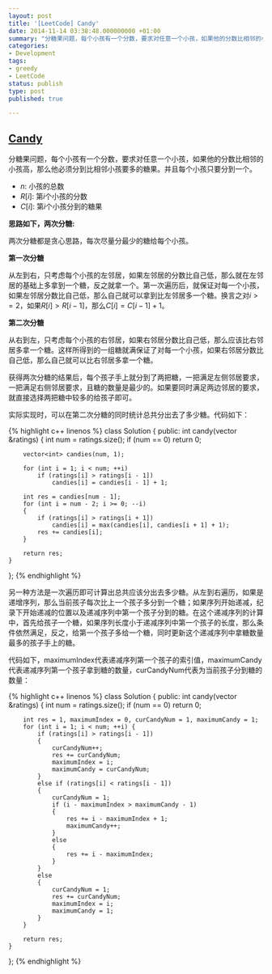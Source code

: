 ```yaml
---
layout: post
title: '[LeetCode] Candy'
date: 2014-11-14 03:38:48.000000000 +01:00
summary: "分糖果问题，每个小孩有一个分数，要求对任意一个小孩，如果他的分数比相邻的小孩高，那么他必须分到比相邻小孩要多的糖果。并且每个小孩只要分到一个。"
categories:
- Development
tags:
- greedy
- LeetCode
status: publish
type: post
published: true

---
```


## [Candy](https://oj.leetcode.com/problems/candy/)

分糖果问题，每个小孩有一个分数，要求对任意一个小孩，如果他的分数比相邻的小孩高，那么他必须分到比相邻小孩要多的糖果。并且每个小孩只要分到一个。

* $n$: 小孩的总数
* $R[i]$: 第$i$个小孩的分数
* $C[i]$: 第$i$个小孩分到的糖果

**思路如下，两次分糖:**

两次分糖都是贪心思路，每次尽量分最少的糖给每个小孩。

**第一次分糖**

从左到右，只考虑每个小孩的左邻居，如果左邻居的分数比自己低，那么就在左邻居的基础上多拿到一个糖，反之就拿一个。第一次遍历后，就保证对每一个小孩，如果左邻居分数比自己低，那么自己就可以拿到比左邻居多一个糖。换言之对$i >= 2$，如果$R[i] > R[i -1]$，那么$C[i] = C[i - 1] + 1$。

**第二次分糖**

从右到左，只考虑每个小孩的右邻居，如果右邻居分数比自己低，那么应该比右邻居多拿一个糖。这样所得到的一组糖就满保证了对每一个小孩，如果右邻居分数比自己低，那么自己就可以比右邻居多拿一个糖。

获得两次分糖的结果后，每个孩子手上就分到了两把糖，一把满足左侧邻居要求，一把满足右侧邻居要求，且糖的数量是最少的。如果要同时满足两边邻居的要求，就直接选择两把糖中较多的给孩子即可。



实际实现时，可以在第二次分糖的同时统计总共分出去了多少糖。代码如下：

{% highlight c++ linenos %}
class Solution {
public:
    int candy(vector<int> &ratings) {
        int num = ratings.size();
        if (num == 0) return 0;

        vector<int> candies(num, 1);

        for (int i = 1; i < num; ++i)
            if (ratings[i] > ratings[i - 1])
                candies[i] = candies[i - 1] + 1;

        int res = candies[num - 1];
        for (int i = num - 2; i >= 0; --i)
        {
            if (ratings[i] > ratings[i + 1])
                candies[i] = max(candies[i], candies[i + 1] + 1);
            res += candies[i];
        }

        return res;
    }
};
{% endhighlight %}


另一种方法是一次遍历即可计算出总共应该分出去多少糖。从左到右遍历，如果是递增序列，那么当前孩子每次比上一个孩子多分到一个糖；如果序列开始递减，纪录下开始递减的位置以及递减序列中第一个孩子分到的糖。在这个递减序列的计算中，首先给孩子一个糖，如果序列长度小于递减序列中第一个孩子的长度，那么条件依然满足，反之，给第一个孩子多给一个糖，同时更新这个递减序列中拿糖数量最多的孩子手上的糖。

代码如下，maximumIndex代表递减序列第一个孩子的索引值，maximumCandy代表递减序列第一个孩子拿到糖的数量，curCandyNum代表为当前孩子分到糖的数量：

{% highlight c++ linenos %}
class Solution {
public:
    int candy(vector<int> &ratings) {
        int num = ratings.size();
        if (num == 0) return 0;

        int res = 1, maximumIndex = 0, curCandyNum = 1, maximumCandy = 1;
        for (int i = 1; i < num; ++i) {
            if (ratings[i] > ratings[i - 1])
            {
                curCandyNum++;
                res += curCandyNum;
                maximumIndex = i;
                maximumCandy = curCandyNum;
            }
            else if (ratings[i] < ratings[i - 1])
            {
                curCandyNum = 1;
                if (i - maximumIndex > maximumCandy - 1)
                {
                    res += i - maximumIndex + 1;
                    maximumCandy++;
                }
                else
                {
                    res += i - maximumIndex;
                }
            }
            else
            {
                curCandyNum = 1;
                res += curCandyNum;
                maximumIndex = i;
                maximumCandy = 1;
            }
        }

        return res;
    }
};
{% endhighlight %}